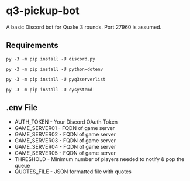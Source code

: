 # q3-pickup-bot
A basic Discord bot for Quake 3 rounds. Port 27960 is assumed. 

## Requirements
    py -3 -m pip install -U discord.py
    
    py -3 -m pip install -U python-dotenv
    
    py -3 -m pip install -U pyq3serverlist

    py -3 -m pip install -U cysystemd

## .env File
- AUTH_TOKEN     - Your Discord OAuth Token
- GAME_SERVER01  - FQDN of game server 
- GAME_SERVER02  - FQDN of game server
- GAME_SERVER03  - FQDN of game server
- GAME_SERVER04  - FQDN of game server
- GAME_SERVER05  - FQDN of game server
- THRESHOLD      - Minimum number of players needed to notify & pop the queue
- QUOTES_FILE    - JSON formatted file with quotes